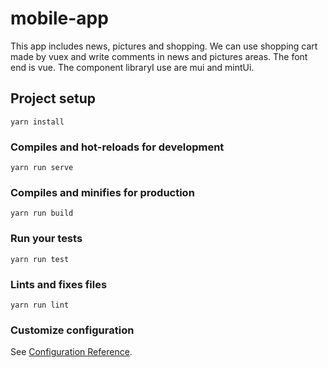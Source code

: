 # mobile-app

This app includes news, pictures and shopping. We can use shopping cart made by vuex and write comments in news and pictures areas.
The font end is vue. The component libraryI use are mui and mintUi. 
## Project setup
```
yarn install
```

### Compiles and hot-reloads for development
```
yarn run serve
```

### Compiles and minifies for production
```
yarn run build
```

### Run your tests
```
yarn run test
```

### Lints and fixes files
```
yarn run lint
```

### Customize configuration
See [Configuration Reference](https://cli.vuejs.org/config/).
